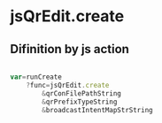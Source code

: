 # jsQrEdit.create

## Difinition by js action

```js.js

var=runCreate
	?func=jsQrEdit.create
		&qrConFilePathString
		&qrPrefixTypeString
		&broadcastIntentMapStrString
```



